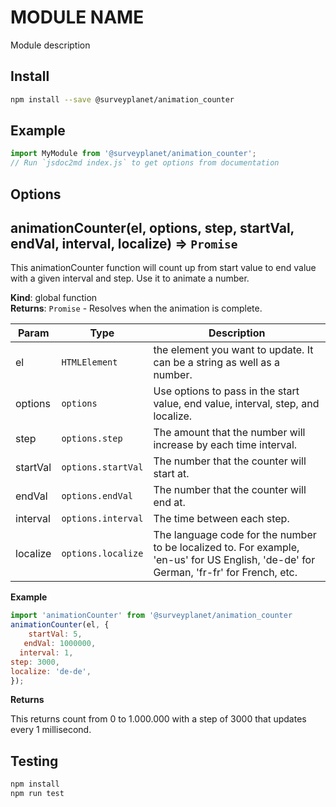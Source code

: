 # MODULE NAME

Module description

## Install

```bash
npm install --save @surveyplanet/animation_counter
```

## Example

```js
import MyModule from '@surveyplanet/animation_counter';
// Run `jsdoc2md index.js` to get options from documentation
```

## Options

<a name="animationCounter"></a>

## animationCounter(el, options, step, startVal, endVal, interval, localize) ⇒ <code>Promise</code>

This animationCounter function will count up from start value to end value with a given interval and step. Use it to animate a number.

**Kind**: global function  
**Returns**: <code>Promise</code> - Resolves when the animation is complete.

| Param    | Type                          | Description                                                                                                                            |
| -------- | ----------------------------- | -------------------------------------------------------------------------------------------------------------------------------------- |
| el       | <code>HTMLElement</code>      | the element you want to update. It can be a string as well as a number.                                                                |
| options  | <code>options</code>          | Use options to pass in the start value, end value, interval, step, and localize.                                                       |
| step     | <code>options.step</code>     | The amount that the number will increase by each time interval.                                                                        |
| startVal | <code>options.startVal</code> | The number that the counter will start at.                                                                                             |
| endVal   | <code>options.endVal</code>   | The number that the counter will end at.                                                                                               |
| interval | <code>options.interval</code> | The time between each step.                                                                                                            |
| localize | <code>options.localize</code> | The language code for the number to be localized to. For example, 'en-us' for US English, 'de-de' for German, 'fr-fr' for French, etc. |

**Example**

```js
import 'animationCounter' from '@surveyplanet/animation_counter
animationCounter(el, {
    startVal: 5,
   endVal: 1000000,
  interval: 1,
step: 3000,
localize: 'de-de',
});
```

**Returns**

This returns count from 0 to 1.000.000 with a step of 3000 that updates every 1 millisecond.

## Testing

```bash
npm install
npm run test
```
